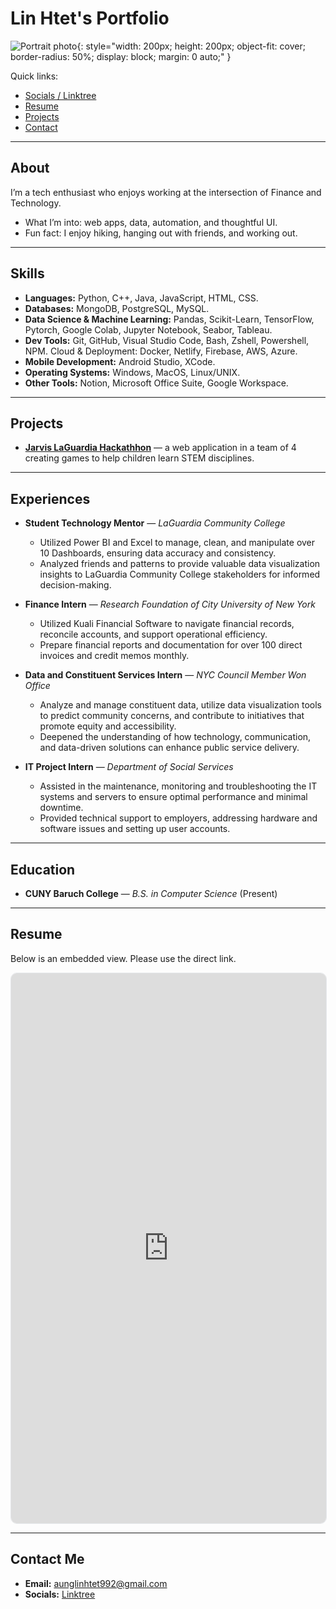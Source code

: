 # Lin Htet's Portfolio

![Portrait photo](/assets/LinHtet.jpg){: style="width: 200px; height: 200px; object-fit: cover; border-radius: 50%; display: block; margin: 0 auto;" }

Quick links:

- [Socials / Linktree](https://linktr.ee/linhtetaung.tech)
- [Resume](#resume)
- [Projects](#projects)
- [Contact](#contact-me)

---

## About

I’m a tech enthusiast who enjoys working at the intersection of Finance and Technology. 

- What I’m into: web apps, data, automation, and thoughtful UI.
- Fun fact: I enjoy hiking, hanging out with friends, and working out.

---

## Skills

- **Languages:** Python, C++, Java, JavaScript, HTML, CSS.
- **Databases:** MongoDB, PostgreSQL, MySQL.
- **Data Science & Machine Learning:** Pandas, Scikit-Learn, TensorFlow, Pytorch,
  Google Colab, Jupyter Notebook, Seabor, Tableau.
- **Dev Tools:** Git, GitHub, Visual Studio Code, Bash, Zshell, Powershell, NPM.
Cloud & Deployment: Docker, Netlify, Firebase, AWS, Azure.
- **Mobile Development:** Android Studio, XCode.
- **Operating Systems:** Windows, MacOS, Linux/UNIX.
- **Other Tools:** Notion, Microsoft Office Suite, Google Workspace.

---

## Projects

- [**Jarvis LaGuardia Hackathhon**](Github) — a web application in a team of 4 creating games to help children learn STEM disciplines.


---

## Experiences

- **Student Technology Mentor** — *LaGuardia Community College*
  - Utilized Power BI and Excel to manage, clean, and manipulate over 10 Dashboards, ensuring data accuracy and consistency.
  - Analyzed friends and patterns to provide valuable data visualization insights to LaGuardia Community College stakeholders for informed decision-making.

- **Finance Intern** — *Research Foundation of City University of New York*
  - Utilized Kuali Financial Software to navigate financial records, reconcile accounts, and support operational efficiency.
  - Prepare financial reports and documentation for over 100 direct invoices and credit memos monthly.

- **Data and Constituent Services Intern** — *NYC Council Member Won Office* 
  - Analyze and manage constituent data, utilize data visualization tools to predict community concerns, and contribute to initiatives that promote equity and accessibility.
  - Deepened the understanding of how technology, communication, and data-driven solutions can enhance public service delivery.

- **IT Project Intern** — *Department of Social Services* 
  - Assisted in the maintenance, monitoring and troubleshooting the IT systems and servers to ensure optimal performance and minimal downtime.
  - Provided technical support to employers, addressing hardware and software issues and setting up user accounts.

---

## Education

- **CUNY Baruch College** — *B.S. in Computer Science* (Present) 

---

## Resume

Below is an embedded view. Please use the direct link.

<iframe
  src="https://drive.google.com/file/d/1e6S4-PAnz6NqrtwaH7YpA8FZzo9leJct/view?usp=sharing"
  width="100%"
  height="880"
  style="border:1px solid #e5e7eb;border-radius:10px;"
  loading="lazy"
></iframe>

---

## Contact Me

- **Email:** [aunglinhtet992@gmail.com](mailto:aunglinhtet992@gmail.com)
- **Socials:** [Linktree](https://linktr.ee/linhtetaung.tech)